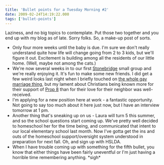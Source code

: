 ```yaml
---
title: 'Bullet points for a Tuesday Morning #2'
date: 2009-02-24T14:19:22.000
tags: ['bullet-points']
---
```


Laziness, and no big topics to contemplate. Put those two together and you end up with my blog as of late. Sorry folks. So, a make-up post of sorts.

- Only four more weeks until the baby is due. I'm sure we don't really understand quite how life will change going from 2 to 3 kids, but we'll figure it out. Excitement is building among all the residents of our little home. (Well, maybe not among the cats.)
- We're now several weeks in to our first [Stonebridge](http://www.stonebridgesite.com) small group and we're really enjoying it. It's fun to make some new friends. I did get a few weird looks last night when I briefly touched on [the whole gay marriage thing](/08/11/recognizing-the-civil-religious-disconnect-or-what-to-do-about-gay-marriage/), but my lament about Christians being known more for their support of [Prop 8](http://en.wikipedia.org/wiki/California_Proposition_8_%282008%29) than for their love for their neighbor was well-received.
- I'm applying for a new position here at work - a fantastic opportunity. Not going to say too much about it here just now, but I have an interview tomorrow at 1 pm.
- Another thing that's sneaking up on us - Laura will turn 5 this summer, and so the school questions start coming up. We've pretty well decided to homeschool her for the time being, and communicated that intent to our local elementary school last month. Now I've gotta get the ins and outs of the homeschool support/oversight system understood in preparation for next fall. Oh, and sign up with HSLDA.
- When I have trouble coming up with something for the fifth bullet, you know that either things have been fairly uneventful or I'm just having a horrible time remembering anything. \*sigh\*
